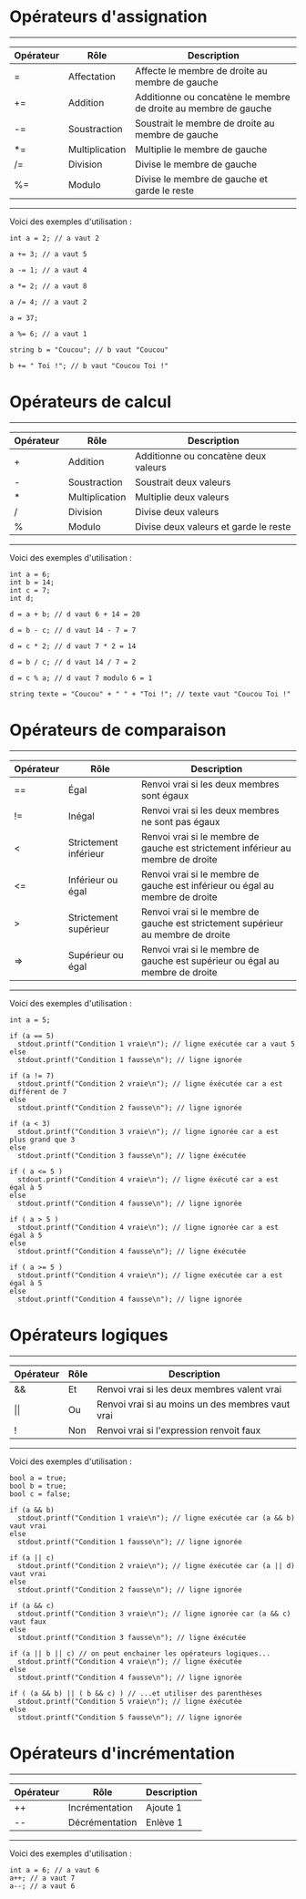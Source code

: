 # Opérateurs d'assignation
---
Opérateur | Rôle | Description  
--  |---              |--
=   | Affectation     |  Affecte le membre de droite au membre de gauche
+=  | Addition        | Additionne ou concatène le membre de droite au membre de gauche
-=  | Soustraction    | Soustrait le membre de droite au membre de gauche
\*=  | Multiplication  | Multiplie le membre de gauche
/=  | Division        | Divise le membre de gauche
%=  | Modulo          | Divise le membre de gauche et garde le reste
---

Voici des exemples d'utilisation :
```vala
int a = 2; // a vaut 2

a += 3; // a vaut 5

a -= 1; // a vaut 4

a *= 2; // a vaut 8

a /= 4; // a vaut 2

a = 37;

a %= 6; // a vaut 1

string b = "Coucou"; // b vaut "Coucou"

b += " Toi !"; // b vaut "Coucou Toi !"
```

# Opérateurs de calcul
---
Opérateur  | Rôle  | Description  
--|---|--
+  | Addition  | Additionne ou concatène deux valeurs
-  | Soustraction  | Soustrait deux valeurs  
*  | Multiplication  | Multiplie deux valeurs
/  | Division  | Divise deux valeurs
%  | Modulo  | Divise deux valeurs et garde le reste
---

Voici des exemples d'utilisation :
```vala
int a = 6;
int b = 14;
int c = 7;
int d;

d = a + b; // d vaut 6 + 14 = 20

d = b - c; // d vaut 14 - 7 = 7

d = c * 2; // d vaut 7 * 2 = 14

d = b / c; // d vaut 14 / 7 = 2

d = c % a; // d vaut 7 modulo 6 = 1

string texte = "Coucou" + " " + "Toi !"; // texte vaut "Coucou Toi !"
```

# Opérateurs de comparaison
---
Opérateur  | Rôle  | Description
--|---|--
==  | Égal  | Renvoi vrai si les deux membres sont égaux
!=  | Inégal  | Renvoi vrai si les deux membres ne sont pas égaux
<  | Strictement inférieur  | Renvoi vrai si le membre de gauche est strictement inférieur au membre de droite  
<=  | Inférieur ou égal  | Renvoi vrai si le membre de gauche est inférieur ou égal au membre de droite
\>  | Strictement supérieur  | Renvoi vrai si le membre de gauche est strictement supérieur au membre de droite
=>  | Supérieur ou égal  | Renvoi vrai si le membre de gauche est supérieur ou égal au membre de droite
---

Voici des exemples d'utilisation :
```vala
int a = 5;

if (a == 5)
  stdout.printf("Condition 1 vraie\n"); // ligne exécutée car a vaut 5
else
  stdout.printf("Condition 1 fausse\n"); // ligne ignorée

if (a != 7)
  stdout.printf("Condition 2 vraie\n"); // ligne éxécutée car a est différent de 7
else
  stdout.printf("Condition 2 fausse\n"); // ligne ignorée

if (a < 3)
  stdout.printf("Condition 3 vraie\n"); // ligne ignorée car a est plus grand que 3
else
  stdout.printf("Condition 3 fausse\n"); // ligne éxécutée

if ( a <= 5 )
  stdout.printf("Condition 4 vraie\n"); // ligne éxécuté car a est égal à 5
else
  stdout.printf("Condition 4 fausse\n"); // ligne ignorée

if ( a > 5 )
  stdout.printf("Condition 4 vraie\n"); // ligne ignorée car a est égal à 5
else
  stdout.printf("Condition 4 fausse\n"); // ligne éxécutée

if ( a >= 5 )
  stdout.printf("Condition 4 vraie\n"); // ligne exécutée car a est égal à 5
else
  stdout.printf("Condition 4 fausse\n"); // ligne ignorée
```

# Opérateurs logiques
---
Opérateur  | Rôle  | Description  
--|---|--
&&  | Et  | Renvoi vrai si les deux membres valent vrai
&#124;&#124;  | Ou  | Renvoi vrai si au moins un des membres vaut vrai
!  | Non  | Renvoi vrai si l'expression renvoit faux
---

Voici des exemples d'utilisation :
```
bool a = true;
bool b = true;
bool c = false;

if (a && b)
  stdout.printf("Condition 1 vraie\n"); // ligne exécutée car (a && b) vaut vrai
else
  stdout.printf("Condition 1 fausse\n"); // ligne ignorée

if (a || c)
  stdout.printf("Condition 2 vraie\n"); // ligne éxécutée car (a || d) vaut vrai
else
  stdout.printf("Condition 2 fausse\n"); // ligne ignorée

if (a && c)
  stdout.printf("Condition 3 vraie\n"); // ligne ignorée car (a && c) vaut faux
else
  stdout.printf("Condition 3 fausse\n"); // ligne éxécutée

if (a || b || c) // on peut enchainer les opérateurs logiques...
  stdout.printf("Condition 4 vraie\n"); // ligne éxécutée
else
  stdout.printf("Condition 4 fausse\n"); // ligne ignorée

if ( (a && b) || ( b && c) ) // ...et utiliser des parenthèses
  stdout.printf("Condition 5 vraie\n"); // ligne éxécutée
else
  stdout.printf("Condition 5 fausse\n"); // ligne ignorée
```

# Opérateurs d'incrémentation
---
Opérateur  | Rôle  | Description  
--|---|--
++  | Incrémentation  | Ajoute 1  
--  | Décrémentation  | Enlève 1
---

Voici des exemples d'utilisation :
```
int a = 6; // a vaut 6
a++; // a vaut 7
a--; // a vaut 6
```
